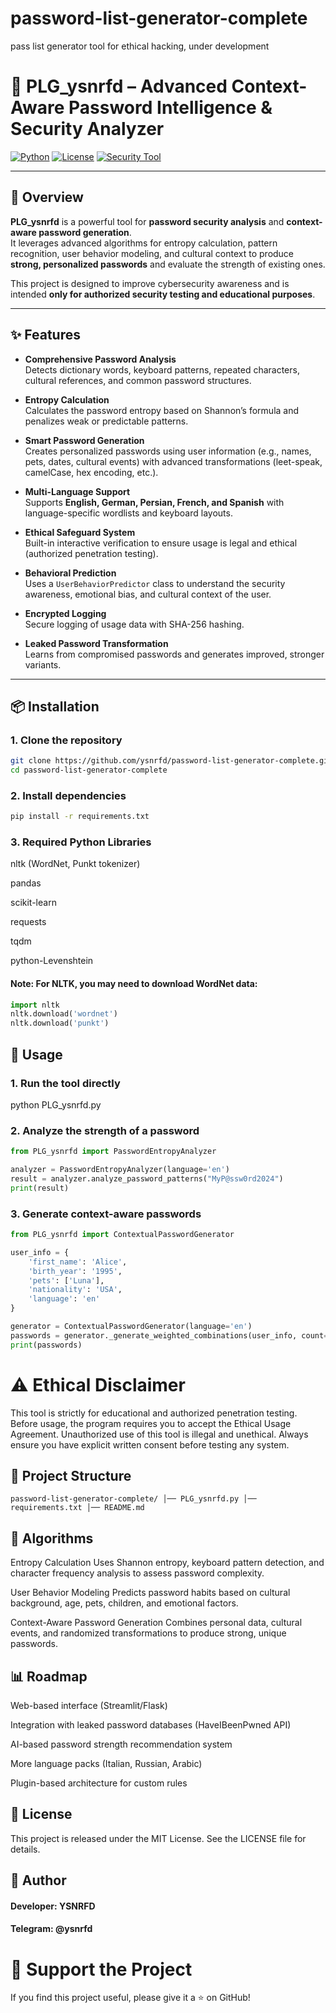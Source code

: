 # password-list-generator-complete
pass list generator tool for ethical hacking, under development


# 🔐 PLG_ysnrfd – Advanced Context-Aware Password Intelligence & Security Analyzer

[![Python](https://img.shields.io/badge/python-3.8%2B-blue.svg)](https://www.python.org/)
[![License](https://img.shields.io/badge/license-MIT-green.svg)](LICENSE)
[![Security Tool](https://img.shields.io/badge/Security-Analyzer-critical.svg)]()

---

## 🚀 Overview

**PLG_ysnrfd** is a powerful tool for **password security analysis** and **context-aware password generation**.  
It leverages advanced algorithms for entropy calculation, pattern recognition, user behavior modeling, and cultural context to produce **strong, personalized passwords** and evaluate the strength of existing ones.

This project is designed to improve cybersecurity awareness and is intended **only for authorized security testing and educational purposes**.

---

## ✨ Features

- **Comprehensive Password Analysis**  
  Detects dictionary words, keyboard patterns, repeated characters, cultural references, and common password structures.

- **Entropy Calculation**  
  Calculates the password entropy based on Shannon’s formula and penalizes weak or predictable patterns.

- **Smart Password Generation**  
  Creates personalized passwords using user information (e.g., names, pets, dates, cultural events) with advanced transformations (leet-speak, camelCase, hex encoding, etc.).

- **Multi-Language Support**  
  Supports **English, German, Persian, French, and Spanish** with language-specific wordlists and keyboard layouts.

- **Ethical Safeguard System**  
  Built-in interactive verification to ensure usage is legal and ethical (authorized penetration testing).

- **Behavioral Prediction**  
  Uses a `UserBehaviorPredictor` class to understand the security awareness, emotional bias, and cultural context of the user.

- **Encrypted Logging**  
  Secure logging of usage data with SHA-256 hashing.

- **Leaked Password Transformation**  
  Learns from compromised passwords and generates improved, stronger variants.

---

## 📦 Installation

### 1. Clone the repository
```bash
git clone https://github.com/ysnrfd/password-list-generator-complete.git
cd password-list-generator-complete
```
### 2. Install dependencies
```bash
pip install -r requirements.txt
```
### 3. Required Python Libraries
nltk (WordNet, Punkt tokenizer)

pandas

scikit-learn

requests

tqdm

python-Levenshtein

#### Note: For NLTK, you may need to download WordNet data:

```python
import nltk
nltk.download('wordnet')
nltk.download('punkt')
```
## 🔧 Usage
### 1. Run the tool directly

python PLG_ysnrfd.py

### 2. Analyze the strength of a password
```python
from PLG_ysnrfd import PasswordEntropyAnalyzer

analyzer = PasswordEntropyAnalyzer(language='en')
result = analyzer.analyze_password_patterns("MyP@ssw0rd2024")
print(result)
```

### 3. Generate context-aware passwords
```python
from PLG_ysnrfd import ContextualPasswordGenerator

user_info = {
    'first_name': 'Alice',
    'birth_year': '1995',
    'pets': ['Luna'],
    'nationality': 'USA',
    'language': 'en'
}

generator = ContextualPasswordGenerator(language='en')
passwords = generator._generate_weighted_combinations(user_info, count=10, min_length=8, max_length=16)
print(passwords)
```
# ⚠️ Ethical Disclaimer
This tool is strictly for educational and authorized penetration testing.
Before usage, the program requires you to accept the Ethical Usage Agreement.
Unauthorized use of this tool is illegal and unethical.
Always ensure you have explicit written consent before testing any system.

## 📂 Project Structure
``
password-list-generator-complete/
│── PLG_ysnrfd.py
│── requirements.txt
│── README.md
``

## 🧠 Algorithms
Entropy Calculation
Uses Shannon entropy, keyboard pattern detection, and character frequency analysis to assess password complexity.

User Behavior Modeling
Predicts password habits based on cultural background, age, pets, children, and emotional factors.

Context-Aware Password Generation
Combines personal data, cultural events, and randomized transformations to produce strong, unique passwords.

## 📊 Roadmap
 Web-based interface (Streamlit/Flask)

 Integration with leaked password databases (HaveIBeenPwned API)

 AI-based password strength recommendation system

 More language packs (Italian, Russian, Arabic)

 Plugin-based architecture for custom rules

## 📝 License
This project is released under the MIT License.
See the LICENSE file for details.

## 👤 Author
#### Developer: YSNRFD
#### Telegram: @ysnrfd

# 🌟 Support the Project
If you find this project useful, please give it a ⭐ on GitHub!
